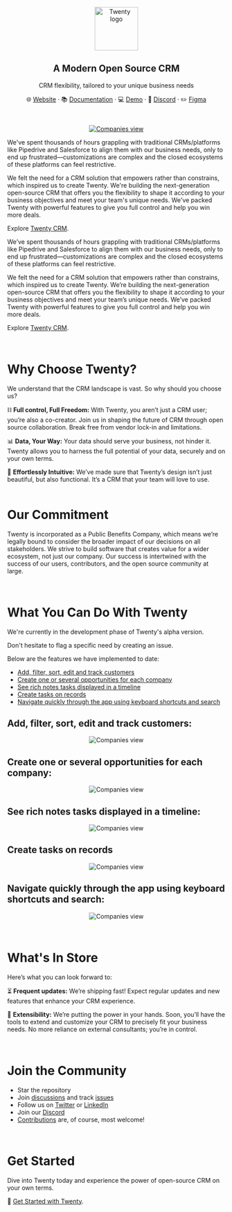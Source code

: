   <p align="center">
    <a href="https://www.twenty.com">
      <img src="./docs/static/img/logo-square-dark.svg" width="100px" alt="Twenty logo" />
    </a>
  </p>

  <h2 align="center">A Modern Open Source CRM</h2>
  <p align="center">CRM flexibility, tailored to your unique business needs</p>

  <p align="center">🌐 <a href="https://twenty.com">Website</a> · 📚 <a href="https://docs.twenty.com">Documentation</a> · 💻 <a href="https://app.twenty.com/">Demo</a> · 💬 <a href="https://discord.gg/cx5n4Jzs57">Discord</a> · ✏️ <a href="https://www.figma.com/file/xt8O9mFeLl46C5InWwoMrN/Twenty">Figma</a></p>
  <br />

  <p align="center">
    <a href="https://www.twenty.com">
      <picture>
        <source media="(prefers-color-scheme: dark)"
          srcset="https://raw.githubusercontent.com/twentyhq/twenty/main/docs/static/img/preview-dark.png">
        <source media="(prefers-color-scheme: light)"
          srcset="https://raw.githubusercontent.com/twentyhq/twenty/main/docs/static/img/preview-light.png">
        <img src="./docs/static/img/preview-light.png" alt="Companies view" />
      </picture>
    </a>
  </p>

  <p>
    We've spent thousands of hours grappling with traditional CRMs/platforms like Pipedrive and Salesforce to align them with our business needs, only to end up frustrated—customizations are complex and the closed ecosystems of these platforms can feel restrictive.
  </p>

  <p>
    We felt the need for a CRM solution that empowers rather than constrains, which inspired us to create Twenty. We're building the next-generation open-source CRM that offers you the flexibility to shape it according to your business objectives and meet your team's unique needs. We've packed Twenty with powerful features to give you full control and help you win more deals.
  </p>

  <p>Explore <a href="https://app.twenty.com/">Twenty CRM</a>.</p>

  
We’ve spent thousands of hours grappling with traditional CRMs/platforms like Pipedrive and Salesforce to align them with our business needs, only to end up frustrated—customizations are complex and the closed ecosystems of these platforms can feel restrictive.

We felt the need for a CRM solution that empowers rather than constrains, which inspired us to create Twenty. We’re building the next-generation open-source CRM that offers you the flexibility to shape it according to your business objectives and meet your team’s unique needs. We’ve packed Twenty with powerful features to give you full control and help you win more deals. 


Explore [Twenty CRM](https://app.twenty.com/).

<br>

# Why Choose Twenty?
We understand that the CRM landscape is vast. So why should you choose us?

⛓️ **Full control, Full Freedom:** With Twenty, you aren’t just a CRM user; you’re also a co-creator. Join us in shaping the future of CRM through open source collaboration. Break free from vendor lock-in and limitations. 

📊 **Data, Your Way:** Your data should serve your business, not hinder it. Twenty allows you to harness the full potential of your data, securely and on your own terms.

🎨 **Effortlessly Intuitive:** We’ve made sure that Twenty’s design isn’t just beautiful, but also functional.
 It’s a CRM that your team will love to use.  
<br>

# Our Commitment 

Twenty is incorporated as a Public Benefits Company, which means we’re legally bound to consider the broader impact of our decisions on all stakeholders. We strive to build software that creates value for a wider ecosystem, not just our company. Our success is intertwined with the success of our users, contributors, and the open source community at large. 

<br>

# What You Can Do With Twenty
We're currently in the development phase of Twenty's alpha version.  

Don't hesitate to flag a specific need by creating an issue.   

Below are the features we have implemented to date:

+ [Add, filter, sort, edit and track customers](#add-filter-sort-edit-and-track-customers)
+ [Create one or several opportunities for each company](#create-one-or-several-opportunities-for-each-company)
+ [See rich notes tasks displayed in a timeline](#see-rich-notes-tasks-displayed-in-a-timeline)
+ [Create tasks on records](#create-tasks-on-records)
+ [Navigate quickly through the app using keyboard shortcuts and search](#navigate-quickly-through-the-app-using-keyboard-shortcuts-and-search)

## Add, filter, sort, edit and track customers:

<p align="center">
    <picture>
      <source media="(prefers-color-scheme: dark)" srcset="https://raw.githubusercontent.com/twentyhq/twenty/main/docs/static/img/visualise-customer-dark.png">
      <source media="(prefers-color-scheme: light)" srcset="https://raw.githubusercontent.com/twentyhq/twenty/main/docs/static/img/visualise-customer-light.png">
      <img src="./docs/static/img/visualise-customer-light.png" alt="Companies view" />
    </picture>
</p>

## Create one or several opportunities for each company:

<p align="center">
    <picture>
      <source media="(prefers-color-scheme: dark)" srcset="https://raw.githubusercontent.com/twentyhq/twenty/main/docs/static/img/follow-your-deals-dark.png">
      <source media="(prefers-color-scheme: light)" srcset="https://raw.githubusercontent.com/twentyhq/twenty/main/docs/static/img/follow-your-deals-light.png">
      <img src="./docs/static/img/follow-your-deals-light.png" alt="Companies view" />
    </picture>
</p>

## See rich notes tasks displayed in a timeline:

<p align="center">
    <picture>
      <source media="(prefers-color-scheme: dark)" srcset="https://raw.githubusercontent.com/twentyhq/twenty/main/docs/static/img/rich-notes-dark.png">
      <source media="(prefers-color-scheme: light)" srcset="https://raw.githubusercontent.com/twentyhq/twenty/main/docs/static/img/rich-notes-light.png">
      <img src="./docs/static/img/rich-notes-light.png" alt="Companies view" />
    </picture>
</p>

## Create tasks on records

<p align="center">
    <picture>
      <source media="(prefers-color-scheme: dark)" srcset="https://raw.githubusercontent.com/twentyhq/twenty/main/docs/static/img/create-tasks-dark.png">
      <source media="(prefers-color-scheme: light)" srcset="https://raw.githubusercontent.com/twentyhq/twenty/main/docs/static/img/create-tasks-light.png">
      <img src="./docs/static/img/create-tasks-light.png" alt="Companies view" />
    </picture>
</p>


## Navigate quickly through the app using keyboard shortcuts and search:

<p align="center">
    <picture>
      <source media="(prefers-color-scheme: dark)" srcset="https://raw.githubusercontent.com/twentyhq/twenty/main/docs/static/img/shortcut-navigation-dark.png">
      <source media="(prefers-color-scheme: light)" srcset="https://raw.githubusercontent.com/twentyhq/twenty/main/docs/static/img/shortcut-navigation-light.png">
      <img src="./docs/static/img/shortcut-navigation-light.png" alt="Companies view" />
    </picture>
</p>

<br>

# What's In Store

Here’s what you can look forward to:

⏳ **Frequent updates:** We’re shipping fast! Expect regular updates and new features that enhance your CRM experience.

🔗 **Extensibility:** We’re putting the power in your hands. Soon, you’ll have the tools to extend and customize your CRM to precisely fit your business needs. No more reliance on external consultants; you’re in control.

<br>

# Join the Community

- Star the repository
- Join [discussions](https://github.com/twentyhq/twenty/discussions) and track [issues](https://github.com/twentyhq/twenty/issues) 
- Follow us on [Twitter](https://twitter.com/twentycrm) or [LinkedIn](https://www.linkedin.com/company/twenty/) 
- Join our [Discord](https://twenty.com/discord)
- [Contributions](https://github.com/twentyhq/twenty/contribute) are, of course, most welcome! 

<br>

# Get Started

Dive into Twenty today and experience the power of open-source CRM on your own terms.

🚀 [Get Started with Twenty](https://docs.twenty.com/contributor/local-setup). 

